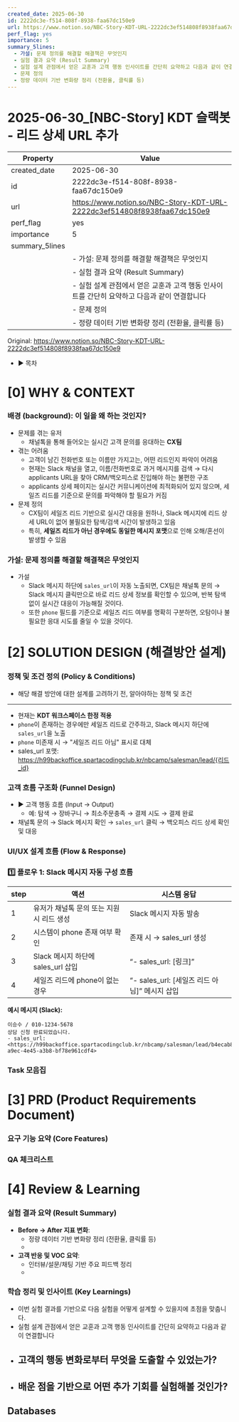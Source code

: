 ```yaml
---
created_date: 2025-06-30
id: 2222dc3e-f514-808f-8938-faa67dc150e9
url: https://www.notion.so/NBC-Story-KDT-URL-2222dc3ef514808f8938faa67dc150e9
perf_flag: yes
importance: 5
summary_5lines:
  - 가설: 문제 정의를 해결할 해결책은 무엇인지
  - 실험 결과 요약 (Result Summary)
  - 실험 설계 관점에서 얻은 교훈과 고객 행동 인사이트를 간단히 요약하고 다음과 같이 연결합니다
  - 문제 정의
  - 정량 데이터 기반 변화량 정리 (전환율, 클릭률 등)
---
```


# 2025-06-30_[NBC-Story] KDT 슬랙봇 - 리드 상세 URL 추가

| Property | Value |
| --- | --- |
| created_date | 2025-06-30 |
| id | 2222dc3e-f514-808f-8938-faa67dc150e9 |
| url | https://www.notion.so/NBC-Story-KDT-URL-2222dc3ef514808f8938faa67dc150e9 |
| perf_flag | yes |
| importance | 5 |
| summary_5lines | |
|  | - 가설: 문제 정의를 해결할 해결책은 무엇인지 |
|  | - 실험 결과 요약 (Result Summary) |
|  | - 실험 설계 관점에서 얻은 교훈과 고객 행동 인사이트를 간단히 요약하고 다음과 같이 연결합니다 |
|  | - 문제 정의 |
|  | - 정량 데이터 기반 변화량 정리 (전환율, 클릭률 등) |

Original: https://www.notion.so/NBC-Story-KDT-URL-2222dc3ef514808f8938faa67dc150e9

- ▶ 목차

# [0] WHY & CONTEXT

###  배경 (background): 이 일을 왜 하는 것인지?
- 문제를 겪는 유저
  - 채널톡을 통해 들어오는 실시간 고객 문의를 응대하는 **CX팀**
- 겪는 어려움
  - 고객이 남긴 전화번호 또는 이름만 가지고는, 어떤 리드인지 파악이 어려움
  - 현재는 Slack 채널을 열고, 이름/전화번호로 과거 메시지를 검색 → 다시 applicants URL을 찾아 CRM/백오피스로 진입해야 하는 불편한 구조
  - applicants 상세 페이지는 실시간 커뮤니케이션에 최적화되어 있지 않으며, 세일즈 리드를 기준으로 문의를 파악해야 할 필요가 커짐
- 문제 정의
  - CX팀이 세일즈 리드 기반으로 실시간 대응을 원하나, Slack 메시지에 리드 상세 URL이 없어 불필요한 탐색/검색 시간이 발생하고 있음
  - 특히, **세일즈 리드가 아닌 경우에도 동일한 메시지 포맷**으로 인해 오해/혼선이 발생할 수 있음

###  가설: 문제 정의를 해결할 해결책은 무엇인지
- 가설
  - Slack 메시지 하단에 `sales_url`이 자동 노출되면, CX팀은 채널톡 문의 → Slack 메시지 클릭만으로 바로 리드 상세 정보를 확인할 수 있으며, 반복 탐색 없이 실시간 대응이 가능해질 것이다.
  - 또한 `phone` 필드를 기준으로 세일즈 리드 여부를 명확히 구분하면, 오탐이나 불필요한 응대 시도를 줄일 수 있을 것이다.

# **[2] SOLUTION DESIGN (해결방안 설계)**

### **정책 및 조건 정의 (Policy & Conditions)**
- 해당 해결 방안에 대한 설계를 고려하기 전, 알아야하는 정책 및 조건

---
- 현재는 **KDT 워크스페이스 한정 적용**
- `phone`이 존재하는 경우에만 세일즈 리드로 간주하고, Slack 메시지 하단에 `sales_url`을 노출
- `phone` 미존재 시 → "세일즈 리드 아님" 표시로 대체
- sales_url 포맷: https://h99backoffice.spartacodingclub.kr/nbcamp/salesman/lead/{리드_id}

### **고객 흐름 구조화 (Funnel Design)**
- ▶ 고객 행동 흐름 (Input → Output)
  - 예: 탐색 → 장바구니 → 최소주문충족 → 결제 시도 → 결제 완료
- 채널톡 문의 → Slack 메시지 확인 → `sales_url` 클릭 → 백오피스 리드 상세 확인 및 대응

### **UI/UX 설계 흐름 (Flow & Response)**

### **1️⃣ 플로우 1: Slack 메시지 자동 구성 흐름**
| step | 액션 | 시스템 응답 |
| --- | --- | --- |
| 1 | 유저가 채널톡 문의 또는 지원 시 리드 생성 | Slack 메시지 자동 발송 |
| 2 | 시스템이 phone 존재 여부 확인 | 존재 시 → sales_url 생성 |
| 3 | Slack 메시지 하단에 sales_url 삽입 | “- sales_url: [링크]” |
| 4 | 세일즈 리드에 phone이 없는 경우 | “- sales_url: [세일즈 리드 아님]” 메시지 삽입 |
  **예시 메시지 (Slack):**
  ```plain text
  이승수 / 010-1234-5678
  상담 신청 완료되었습니다.
  - sales_url: <https://h99backoffice.spartacodingclub.kr/nbcamp/salesman/lead/b4ecab83-a9ec-4e45-a3b8-bf78e961cdf4>
  ```

### Task 모음집

# **[3] PRD (Product Requirements Document)**

### **요구 기능 요약 (Core Features)**

### **QA 체크리스트**

# [4] Review & Learning

### 실험 결과 요약 (Result Summary)
- **Before → After 지표 변화**:
  - 정량 데이터 기반 변화량 정리 (전환율, 클릭률 등)
  - 
- **고객 반응 및 VOC 요약**:
  - 인터뷰/설문/채팅 기반 주요 피드백 정리
  - 

### 학습 정리 및 인사이트 (Key Learnings)
- 이번 실험 결과를 기반으로 다음 실험을 어떻게 설계할 수 있을지에 초점을 맞춥니다.
- 실험 설계 관점에서 얻은 교훈과 고객 행동 인사이트를 간단히 요약하고 다음과 같이 연결합니다
- 고객의 행동 변화로부터 무엇을 도출할 수 있었는가?
  - 
- 배운 점을 기반으로 어떤 추가 기회를 실험해볼 것인가?
  -

## Databases
